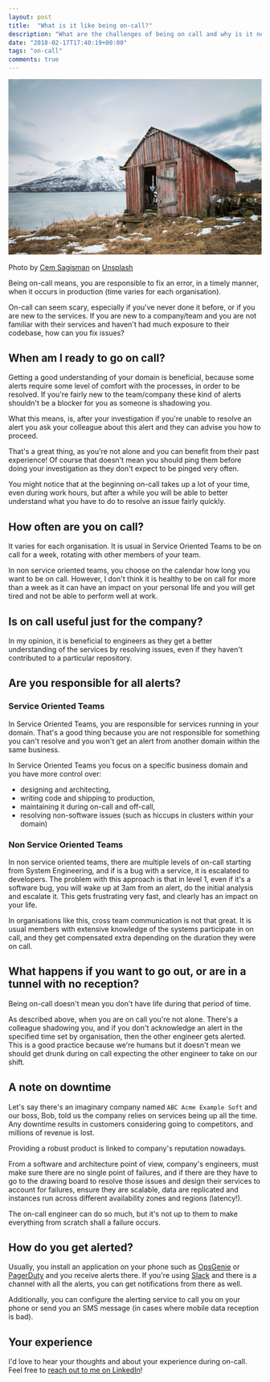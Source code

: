 ```yaml
---
layout: post
title:  "What is it like being on-call?"
description: "What are the challenges of being on call and why is it necessary?"
date: "2018-02-17T17:40:19+00:00"
tags: "on-call"
comments: true
---
```


![What is it like being on-call?](/assets/images/posts/what-is-it-like-being-on-call.jpg "What is it like being on-call?")

Photo by [Cem Sagisman](https://unsplash.com/@cems77?utm_source=unsplash&utm_medium=referral&utm_content=creditCopyText) on [Unsplash](https://unsplash.com/search/photos/perfect?utm_source=unsplash&utm_medium=referral&utm_content=creditCopyText)

Being on-call means, you are responsible to fix an error, in a timely manner, when it occurs in production (time varies for each organisation).

On-call can seem scary, especially if you've never done it before, or if you are new to the services. If you are new to a company/team and you
are not familiar with their services and haven't had much exposure to their codebase, how can you fix issues?


## When am I ready to go on call?

Getting a good understanding of your domain is beneficial, because some alerts require some level of comfort with the processes, in order to
be resolved. If you're fairly new to the team/company these kind of alerts shouldn't be a blocker for you as someone is shadowing you.

What this means, is, after your investigation if you're unable to resolve an alert you ask your colleague about this alert and they can advise
you how to proceed.

That's a great thing, as you're not alone and you can benefit from their past experience! Of course that doesn't mean you should ping them
before doing your investigation as they don't expect to be pinged very often.

You might notice that at the beginning on-call takes up a lot of your time, even during work hours, but after a while you will be able to
better understand what you have to do to resolve an issue fairly quickly.

## How often are you on call?

It varies for each organisation. It is usual in Service Oriented Teams to be on call for a week, rotating with other members of your team.

In non service oriented teams, you choose on the calendar how long you want to be on call. However, I don't think it is healthy to be on call
for more than a week as it can have an impact on your personal life and you will get tired and not be able to perform well at work.

## Is on call useful just for the company?

In my opinion, it is beneficial to engineers as they get a better understanding of the services by resolving issues, even if they haven't
contributed to a particular repository.

## Are you responsible for all alerts?

### Service Oriented Teams

In Service Oriented Teams, you are responsible for services running in your domain. That's a good thing because you are not responsible for
something you can't resolve and you won't get an alert from another domain within the same business.

In Service Oriented Teams you focus on a specific business domain and you have more control over:

* designing and architecting,
* writing code and shipping to production,
* maintaining it during on-call and off-call,
* resolving non-software issues (such as hiccups in clusters within your domain)

### Non Service Oriented Teams

In non service oriented teams, there are multiple levels of on-call starting from System Engineering, and if is a bug with a service, it is
escalated to developers. The problem with this approach is that in level 1, even if it's a software bug, you will wake up at 3am from an alert, do the initial analysis and escalate it. This gets frustrating very fast, and clearly has an impact on your life. 

In organisations like this, cross team communication is not that great. It is usual members with extensive knowledge of the systems participate
in on call, and they get compensated extra depending on the duration they were on call.

## What happens if you want to go out, or are in a tunnel with no reception?

Being on-call doesn't mean you don't have life during that period of time.

As described above, when you are on call you're not alone. There's a colleague shadowing you, and if you don't acknowledge an alert in the
specified time set by organisation, then the other engineer gets alerted. This is a good practice because we're humans but it doesn't mean we
should get drunk during on call expecting the other engineer to take on our shift.

## A note on downtime

Let's say there's an imaginary company named `ABC Acme Example Soft` and our boss, Bob, told us the company relies on services being up all the
time. Any downtime results in customers considering going to competitors, and millions of revenue is lost.

Providing a robust product is linked to company's reputation nowadays. 

From a software and architecture point of view, company's engineers, must make sure there are no single point of failures, and if there are
they have to go to the drawing board to resolve those issues and design their services to account for failures, ensure they are scalable, data
are replicated and instances run across different availability zones and regions (latency!).

The on-call engineer can do so much, but it's not up to them to make everything from scratch shall a failure occurs.

## How do you get alerted?

Usually, you install an application on your phone such as [OpsGenie](https://www.opsgenie.com/) or [PagerDuty](https://www.pagerduty.com/) and
you receive alerts there. If you're using [Slack](https://slack.com/) and there is a channel with all the alerts, you can get notifications from there as well.

Additionally, you can configure the alerting service to call you on your phone or
send you an SMS message (in cases where mobile data reception is bad).

## Your experience

I'd love to hear your thoughts and about your experience during on-call. Feel free to [reach out to me on LinkedIn](https://www.linkedin.com/in/georgios-g-279883115/)!
